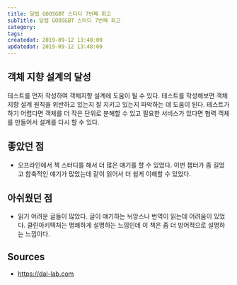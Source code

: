```yaml
---
title: 달랩 GOOSGBT 스터디 7번째 회고
subTitle: 달랩 GOOSGBT 스터디 7번째 회고
category: 
tags: 
createdat: 2019-09-12 13:48:00
updatedat: 2019-09-12 13:48:00
---
```


## 객체 지향 설계의 달성

테스트를 먼저 작성하여 객체지향 설계에 도움이 될 수 있다. 테스트를 작성해보면
객체지향 설계 원칙을 위반하고 있는지 잘 지키고 있는지 파악하는 데 도움이 된다.
테스트가 하기 어렵다면 객체를 더 작은 단위로 분해할 수 있고 필요한 서비스가
있다면 협력 객체를 만들어서 설계를 다시 할 수 있다.

## 좋았던 점

* 오프라인에서 책 스터디를 해서 더 많은 얘기를 할 수 있었다. 이번 챕터가 좀
  길었고 함축적인 얘기가 많았는데 같이 읽어서 더 쉽게 이해할 수 있었다.

## 아쉬웠던 점

* 읽기 어려운 글들이 많았다. 글이 얘기하는 뉘앙스나 번역이 읽는데 어려움이
  있었다. 클린아키텍처는 명쾌하게 설명하는 느낌인데 이 책은 좀 더 방어적으로
  설명하는 느낌이다.

## Sources

* <https://dal-lab.com>